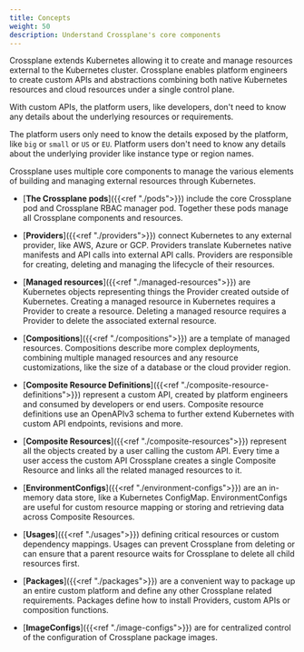 ```yaml
---
title: Concepts
weight: 50
description: Understand Crossplane's core components
---
```


Crossplane extends Kubernetes allowing it to create and manage
resources external to the Kubernetes cluster. Crossplane enables platform 
engineers to create custom APIs and abstractions combining both native 
Kubernetes resources and cloud resources under a single control plane. 

With custom APIs, the platform users, like developers, don't need to know 
any details about the underlying resources or requirements. 

The platform users only need to know the details exposed by the platform, like
`big` or `small` or `US` or `EU`. Platform users don't need to know any details
about the underlying provider like instance type or region names. 

Crossplane uses multiple core components to manage the various elements of
building and managing external resources through Kubernetes. 

* [**The Crossplane pods**]({{<ref "./pods">}}) include the core Crossplane pod and
  Crossplane RBAC manager pod. Together these pods manage all Crossplane
  components and resources. 

* [**Providers**]({{<ref "./providers">}}) connect Kubernetes to any external
  provider, like AWS, Azure or GCP. Providers translate Kubernetes native
  manifests and API calls into external API calls. Providers are responsible for
  creating, deleting and managing the lifecycle of their resources.

* [**Managed resources**]({{<ref "./managed-resources">}}) are Kubernetes objects
  representing things the Provider created outside of Kubernetes. Creating a
  managed resource in Kubernetes requires a Provider to create a resource.
  Deleting a managed resource requires a Provider to delete the associated
  external resource.

* [**Compositions**]({{<ref "./compositions">}}) are a template of managed
  resources. Compositions describe more complex deployments, combining multiple
  managed resources and any resource customizations, like the size of a database
  or the cloud provider region.

* [**Composite Resource Definitions**]({{<ref "./composite-resource-definitions">}})
  represent a custom API, created by platform engineers and consumed by
  developers or end users. Composite resource definitions use an OpenAPIv3
  schema to further extend Kubernetes with custom API endpoints, revisions and
  more. 

* [**Composite Resources**]({{<ref "./composite-resources">}}) represent all the
  objects created by a user calling the custom API. Every time a user access the
  custom API Crossplane creates a single Composite Resource and links all
  the related managed resources to it. 

* [**EnvironmentConfigs**]({{<ref "./environment-configs">}}) are an in-memory
  data store, like a Kubernetes ConfigMap. EnvironmentConfigs are useful for
  custom resource mapping or storing and retrieving data across Composite
  Resources. 

* [**Usages**]({{<ref "./usages">}}) defining critical resources or custom
  dependency mappings. Usages can prevent Crossplane from deleting or can
  ensure that a parent resource waits for Crossplane to delete all child 
  resources first. 

* [**Packages**]({{<ref "./packages">}}) are a convenient way to package up an
  entire custom platform and define any other Crossplane related requirements.
  Packages define how to install Providers, custom APIs or composition functions.

* [**ImageConfigs**]({{<ref "./image-configs">}}) are for centralized control
  of the configuration of Crossplane package images.